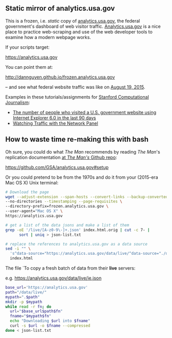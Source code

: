 
## Static mirror of analytics.usa.gov

This is a frozen, i.e. _static_ copy of [analytics.usa.gov](https://analytics.usa.gov), the federal government's dashboard of web visitor traffic. [Analytics.usa.gov](https://analytics.usa.gov) is a nice place to practice web-scraping and use of the web developer tools to examine how a modern webpage works.

If your scripts target:

https://analytics.usa.gov

You can point them at:

http://dannguyen.github.io/frozen.analytics.usa.gov

&ndash; and see what federal website traffic was like on [August 19, 2015](http://dannguyen.github.io/frozen.analytics.usa.gov).

Examples in these tutorials/assignments for [Stanford Computational Journalism](http://www.compjour.org):

- [The number of people who visited a U.S. government website using Internet Explorer 6.0 in the last 90 days ](https://github.com/compjour/search-script-scrape#task-3)
- [Watching Traffic with the Network Panel](http://www.compjour.org/tutorials/watching-traffic-network-panel/)


## How to waste time re-making this with bash

Oh sure, you could do what _The Man_ recommends by reading _The Man_'s replication documentation [at _The Man's_ Github repo](https://github.com/GSA/analytics.usa.gov):

https://github.com/GSA/analytics.usa.gov#setup

Or you could pretend to be from the 1970s and do it from your (2015-era Mac OS X) Unix terminal:

```sh
# Download the page
wget --adjust-extension --span-hosts --convert-links --backup-converted \
--no-directories --timestamping --page-requisites \
--directory-prefix=frozen.analytics.usa.gov \
--user-agent="Mac OS X" \
https://analytics.usa.gov

# get a list of the data jsons and make a list of them
grep -oE '/live/[A-z0-9\-]+.json' index.html.orig | cut -c 7- | 
      sort | uniq > json-list.txt

# replace the references to analytics.usa.gov as a data source
sed -i "" \
  's^data-source="https://analytics.usa.gov/data/live/^data-source="./data/live/^' \
  index.html
```

The file `To copy a fresh batch of data from their __live__ servers:

e.g. https://analytics.usa.gov/data/live/ie.json

```sh
base_url='https://analytics.usa.gov'
path="/data/live/"
mypath=".$path"
mkdir -p $mypath
while read -r fn; do
  url="$base_url$path$fn"
  fname="$mypath$fn"
  echo "Downloading $url into $fname"
  curl -s $url -o $fname --compressed
done < json-list.txt
```
